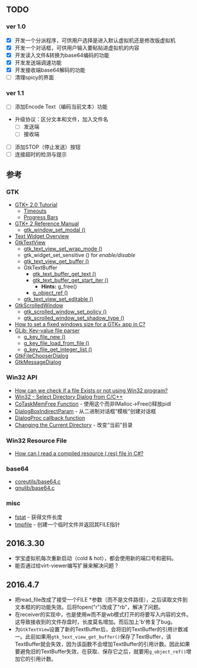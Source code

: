 ﻿## TODO

### ver 1.0
- [x] 开发一个分派程序，可供用户选择是进入默认虚拟机还是修改版虚拟机
- [x] 开发一个对话框，可供用户输入要粘贴进虚拟机的内容
- [x] 开发读入文件&转换为base64编码的功能
- [x] 开发发送端调速功能
- [x] 开发接收端base64解码的功能
- [ ] 清理spicy的界面

### ver 1.1
- [ ] 添加Encode Text（编码当前文本）功能
- 升级协议：区分文本和文件，加入文件名
  - [ ] 发送端
  - [ ] 接收端
- [ ] 添加STOP（停止发送）按钮
- [ ] 连接超时的检测与提示

## 参考

### GTK

- [GTK+ 2.0 Tutorial](https://developer.gnome.org/gtk-tutorial/stable/)
  - [Timeouts](https://developer.gnome.org/gtk-tutorial/stable/c1759.html)
  - [Progress Bars](https://developer.gnome.org/gtk-tutorial/stable/x829.html)
- [GTK+ 2 Reference Manual](https://developer.gnome.org/gtk2/2.24/)
  - [gtk_window_set_modal ()](https://developer.gnome.org/gtk2/2.24/GtkWindow.html#gtk-window-set-modal)
- [Text Widget Overview](https://developer.gnome.org/gtk2/2.24/TextWidget.html)
- [GtkTextView](https://developer.gnome.org/gtk2/2.24/GtkTextView.html)
  - [gtk_text_view_set_wrap_mode ()](https://developer.gnome.org/gtk2/2.24/GtkTextView.html#gtk-text-view-set-wrap-mode)
  - gtk_widget_set_sensitive () for _enable/disable_
  - [gtk_text_view_get_buffer ()](https://developer.gnome.org/gtk2/2.24/GtkTextView.html#gtk-text-view-get-buffer)
  - GtkTextBuffer
    - [gtk_text_buffer_get_text ()](https://developer.gnome.org/gtk2/2.24/GtkTextBuffer.html#gtk-text-buffer-get-text)
    - [gtk_text_buffer_get_start_iter ()](https://developer.gnome.org/gtk2/2.24/GtkTextBuffer.html#gtk-text-buffer-get-start-iter)
      - __Hints:__ g_free()
    - [g_object_ref ()](https://developer.gnome.org/gobject/unstable/gobject-The-Base-Object-Type.html#g-object-ref)
  - [gtk_text_view_set_editable ()](man.chinaunix.net/develop/GTK+/2.6/gtk/GtkTextView.html#gtk-text-view-set-editable)
- [GtkScrolledWindow](https://developer.gnome.org/gtk2/2.24/GtkScrolledWindow.html)
  - [gtk_scrolled_window_set_policy ()](https://developer.gnome.org/gtk2/2.24/GtkScrolledWindow.html#gtk-scrolled-window-set-policy)
  - [gtk_scrolled_window_set_shadow_type ()](https://developer.gnome.org/gtk2/2.24/GtkScrolledWindow.html#gtk-scrolled-window-set-shadow-type)
- [How to set a fixed windows size for a GTK+ app in C?](http://stackoverflow.com/questions/4772804/how-to-set-a-fixed-windows-size-for-a-gtk-app-in-c)
- [GLib: Key-value file parser](https://developer.gnome.org/glib/stable/glib-Key-value-file-parser.html)
  - [g_key_file_new ()](https://developer.gnome.org/glib/stable/glib-Key-value-file-parser.html#g-key-file-new)
  - [g_key_file_load_from_file ()](https://developer.gnome.org/glib/stable/glib-Key-value-file-parser.html#g-key-file-load-from-file)
  - [g_key_file_get_integer_list ()](https://developer.gnome.org/glib/stable/glib-Key-value-file-parser.html#g-key-file-get-integer-list)
- [GtkFileChooserDialog](https://developer.gnome.org/gtk2/2.24/GtkFileChooserDialog.html)
- [GtkMessageDialog](http://man.chinaunix.net/develop/GTK+/2.6/gtk/GtkMessageDialog.html)

### Win32 API

- [How can we check if a file Exists or not using Win32 program?](http://stackoverflow.com/questions/3828835/how-can-we-check-if-a-file-exists-or-not-using-win32-program)
- [Win32 - Select Directory Dialog from C/C++](http://stackoverflow.com/questions/12034943/win32-select-directory-dialog-from-c-c)
- [CoTaskMemFree Function]() - 使用这个而非IMalloc->Free()释放pidl
- [DialogBoxIndirectParam](https://msdn.microsoft.com/en-us/library/windows/desktop/ms645461(v=vs.85).aspx) - 从二进制对话框“模板”创建对话框
- [DialogProc callback function](https://msdn.microsoft.com/en-us/library/windows/desktop/ms645469(v=vs.85).aspx)
- [Changing the Current Directory](https://msdn.microsoft.com/en-us/library/windows/desktop/aa363806(v=vs.85).aspx) - 改变“当前”目录

### Win32 Resource File
- [How can I read a compiled resource (.res) file in C#?](http://stackoverflow.com/questions/7982181/how-can-i-read-a-compiled-resource-res-file-in-c)

### base64
- [coreutils/base64.c](http://git.savannah.gnu.org/cgit/coreutils.git/tree/src/base64.c)
- [gnulib/base64.c](http://git.savannah.gnu.org/gitweb/?p=gnulib.git;a=blob;f=lib/base64.c;h=1a8bfce7a534f83f19a093432bafe883f16de9b1;hb=HEAD)

### misc
- [fstat](http://linux.die.net/man/2/fstat) - 获得文件长度
- [tmpfile](https://msdn.microsoft.com/zh-cn/library/x8x7sakw.aspx) - 创建一个临时文件并返回其FILE指针

## 2016.3.30
- 学宝虚拟机每次重新启动（cold & hot），都会使用新的端口号和密码。
- 能否通过给virt-viewer编写扩展来解决问题？

## 2016.4.7
- 把read_file改成了接受一个FILE \*参数（而不是文件路径），之后读取文件到文本框的的功能失效。后将fopen("r")改成了"rb"，解决了问题。
- 在receiver的实现中，也是使用w而不是wb模式打开的将要写入内容的文件。这导致接收到的文件存盘时，长度莫名增加。而后加上'b'修复了bug。
- 为<code>GtkTextView</code>设置了新的TextBuffer后，会将旧的TextBuffer的引用计数减一。此前如果用<code>gtk_text_view_get_buffer()</code>保存了TextBuffer，该TextBuffer就会失效，因为该函数不会增加TextBuffer的引用计数。因此如果要避免旧的TextBuffer失效，在获取、保存它之后，就要用<code>g_object_ref()</code>增加它的引用计数。

